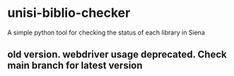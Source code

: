 # unisi-biblio-checker
A simple python tool for checking the status of each library in Siena

## old version. webdriver usage deprecated. Check main branch for latest version
